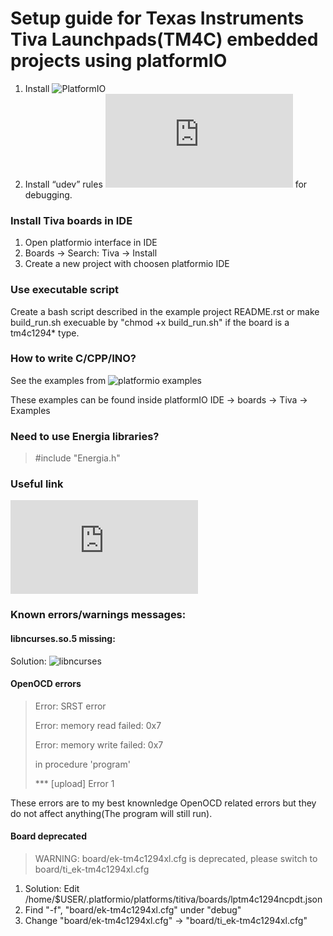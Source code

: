 # Setup guide for Texas Instruments Tiva Launchpads(TM4C) embedded projects using platformIO


1. Install ![PlatformIO](https://www.platformio.org/install/)
2. Install “udev” rules ![99-platformio-udev.rules](https://docs.platformio.org/en/latest/faq.html#faq-udev-rules) for debugging.

### Install Tiva boards in IDE 
1. Open platformio interface in IDE
2. Boards -> Search: Tiva -> Install
3. Create a new project with choosen platformio IDE

### Use executable script
Create a bash script described in the example project README.rst or make build_run.sh execuable by "chmod +x build_run.sh" if the board is a tm4c1294* type.

### How to write C/CPP/INO?

See the examples from ![platformio examples](https://github.com/platformio/platform-titiva/tree/master/examples?utm_source=platformio.org&utm_medium=docs)

These examples can be found inside platformIO IDE -> boards -> Tiva -> Examples

### Need to use Energia libraries?

> #include "Energia.h"

### Useful link
![PlatformIO titiva latest release notes](https://docs.platformio.org/en/latest/platforms/titiva.html)




### Known errors/warnings messages: 

#### libncurses.so.5 missing:
Solution: ![libncurses](https://stackoverflow.com/questions/17005654/error-while-loading-shared-libraries-libncurses-so-5)

#### OpenOCD errors

> Error: SRST error
> 
> Error: memory read failed: 0x7
> 
> Error: memory write failed: 0x7
> 
>in procedure 'program'
>
> *** [upload] Error 1

These errors are to my best knownledge OpenOCD related errors but they do not affect anything(The program will still run).


#### Board deprecated

> WARNING: board/ek-tm4c1294xl.cfg is deprecated, please switch to board/ti_ek-tm4c1294xl.cfg

1. Solution: Edit /home/$USER/.platformio/platforms/titiva/boards/lptm4c1294ncpdt.json
2. Find "-f", "board/ek-tm4c1294xl.cfg" under "debug"
3. Change "board/ek-tm4c1294xl.cfg" -> "board/ti_ek-tm4c1294xl.cfg"
